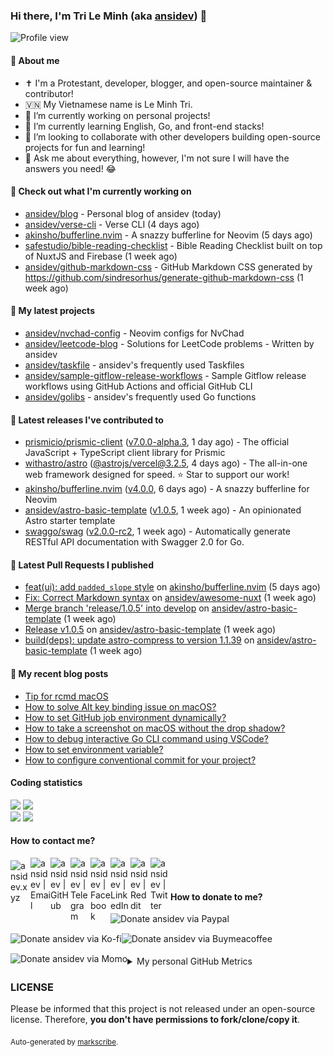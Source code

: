 ### Hi there, I'm Tri Le Minh (aka [ansidev][website]) 👋

<img src="https://komarev.com/ghpvc/?username=ansidev" alt="Profile view" />

#### 📕 About me

- ✝️ I'm a Protestant, developer, blogger, and open-source maintainer & contributor!
- 🇻🇳 My Vietnamese name is Le Minh Tri.
- 🔭 I’m currently working on personal projects!
- 🌱 I’m currently learning English, Go, and front-end stacks!
- 👯 I’m looking to collaborate with other developers building open-source projects for fun and learning!
- 💬 Ask me about everything, however, I'm not sure I will have the answers you need! 😂

#### 👷 Check out what I'm currently working on

- [ansidev/blog](https://github.com/ansidev/blog) - Personal blog of ansidev (today)
- [ansidev/verse-cli](https://github.com/ansidev/verse-cli) - Verse CLI (4 days ago)
- [akinsho/bufferline.nvim](https://github.com/akinsho/bufferline.nvim) - A snazzy bufferline for Neovim (5 days ago)
- [safestudio/bible-reading-checklist](https://github.com/safestudio/bible-reading-checklist) - Bible Reading Checklist built on top of NuxtJS and Firebase (1 week ago)
- [ansidev/github-markdown-css](https://github.com/ansidev/github-markdown-css) - GitHub Markdown CSS generated by https://github.com/sindresorhus/generate-github-markdown-css (1 week ago)

#### 🌱 My latest projects

- [ansidev/nvchad-config](https://github.com/ansidev/nvchad-config) - Neovim configs for NvChad
- [ansidev/leetcode-blog](https://github.com/ansidev/leetcode-blog) - Solutions for LeetCode problems - Written by ansidev
- [ansidev/taskfile](https://github.com/ansidev/taskfile) - ansidev's frequently used Taskfiles
- [ansidev/sample-gitflow-release-workflows](https://github.com/ansidev/sample-gitflow-release-workflows) - Sample Gitflow release workflows using GitHub Actions and official GitHub CLI
- [ansidev/golibs](https://github.com/ansidev/golibs) - ansidev's frequently used Go functions

#### 🔭 Latest releases I've contributed to

- [prismicio/prismic-client](https://github.com/prismicio/prismic-client) ([v7.0.0-alpha.3](https://github.com/prismicio/prismic-client/releases/tag/v7.0.0-alpha.3), 1 day ago) - The official JavaScript + TypeScript client library for Prismic
- [withastro/astro](https://github.com/withastro/astro) ([@astrojs/vercel@3.2.5](https://github.com/withastro/astro/releases/tag/%40astrojs/vercel%403.2.5), 4 days ago) - The all-in-one web framework designed for speed. ⭐️ Star to support our work!
- [akinsho/bufferline.nvim](https://github.com/akinsho/bufferline.nvim) ([v4.0.0](https://github.com/akinsho/bufferline.nvim/releases/tag/v4.0.0), 6 days ago) - A snazzy bufferline for Neovim
- [ansidev/astro-basic-template](https://github.com/ansidev/astro-basic-template) ([v1.0.5](https://github.com/ansidev/astro-basic-template/releases/tag/v1.0.5), 1 week ago) - An opinionated Astro starter template
- [swaggo/swag](https://github.com/swaggo/swag) ([v2.0.0-rc2](https://github.com/swaggo/swag/releases/tag/v2.0.0-rc2), 1 week ago) - Automatically generate RESTful API documentation with Swagger 2.0 for Go.

#### 🔨 Latest Pull Requests I published

- [feat(ui): add `padded_slope` style](https://github.com/akinsho/bufferline.nvim/pull/739) on [akinsho/bufferline.nvim](https://github.com/akinsho/bufferline.nvim) (5 days ago)
- [Fix: Correct Markdown syntax](https://github.com/ansidev/awesome-nuxt/pull/132) on [ansidev/awesome-nuxt](https://github.com/ansidev/awesome-nuxt) (1 week ago)
- [Merge branch 'release/1.0.5' into develop](https://github.com/ansidev/astro-basic-template/pull/137) on [ansidev/astro-basic-template](https://github.com/ansidev/astro-basic-template) (1 week ago)
- [Release v1.0.5](https://github.com/ansidev/astro-basic-template/pull/135) on [ansidev/astro-basic-template](https://github.com/ansidev/astro-basic-template) (1 week ago)
- [build(deps): update astro-compress to version 1.1.39](https://github.com/ansidev/astro-basic-template/pull/134) on [ansidev/astro-basic-template](https://github.com/ansidev/astro-basic-template) (1 week ago)

#### 📜 My recent blog posts

<!-- BLOG-POST-LIST:START -->
- [Tip for rcmd macOS](https://ansidev.xyz/posts/2023-04-18-tip-for-rcmd-macos)
- [How to solve Alt key binding issue on macOS?](https://ansidev.xyz/posts/2023-04-16-how-to-solve-alt-key-binding-issue-on-macos)
- [How to set GitHub job environment dynamically?](https://ansidev.xyz/posts/2023-02-28-how-to-set-github-job-environment-dynamically)
- [How to take a screenshot on macOS without the drop shadow?](https://ansidev.xyz/posts/2023-02-17-how-to-take-a-screenshot-on-macos-without-the-drop-shadow)
- [How to debug interactive Go CLI command using VSCode?](https://ansidev.xyz/posts/2023-01-25-how-to-debug-interactive-go-cli-command-using-vscode)
- [How to set environment variable?](https://ansidev.xyz/posts/2023-02-02-how-to-set-environment-variable)
- [How to configure conventional commit for your project?](https://ansidev.xyz/posts/2022-12-31-how-to-configure-conventional-commit-for-your-project)
<!-- BLOG-POST-LIST:END -->

#### Coding statistics

<img
  src="https://github-profile-summary-cards.vercel.app/api/cards/stats?username=ansidev&theme=github_dark"
  style="display: inline; width: 320px;"
/>
<img
  src="https://github-profile-summary-cards.vercel.app/api/cards/productive-time?username=ansidev&theme=github_dark&utcOffset=7"
  style="display: inline; width: 320px;"
/>
<br />
<img
  src="https://github-profile-summary-cards.vercel.app/api/cards/repos-per-language?username=ansidev&theme=github_dark"
  style="display: inline; width: 320px;"
/>
<img
  src="https://github-profile-summary-cards.vercel.app/api/cards/most-commit-language?username=ansidev&theme=github_dark"
  style="display: inline; width: 320px;"
/>

#### How to contact me?

[<img align="left" width="32px" src="https://ansidev.xyz/pwa-192x192.png"                alt="ansidev.xyz" style="padding-top: 4px;" />][website]
<a href="mailto:ansidev@gmail.com">
 <img align="left" width="32px" src="https://img.icons8.com/fluency/32/gmail-new.png"    alt="ansidev | Email" />
</a>
[<img align="left" width="32px" src="https://img.icons8.com/fluency/32/github.png"       alt="ansidev | GitHub" />][github]
[<img align="left" width="32px" src="https://img.icons8.com/fluency/32/telegram-app.svg" alt="ansidev | Telegram" />][telegram]
[<img align="left" width="32px" src="https://img.icons8.com/fluency/32/facebook.svg"     alt="ansidev | Facebook" />][facebook]
[<img align="left" width="32px" src="https://img.icons8.com/fluency/32/linkedin.svg"     alt="ansidev | LinkedIn" />][linkedin]
[<img align="left" width="32px" src="https://img.icons8.com/fluency/32/reddit.svg"       alt="ansidev | Reddit" />][reddit]
[<img align="left" width="32px" src="https://img.icons8.com/fluency/32/twitter.svg"      alt="ansidev | Twitter" />][twitter]

<br/>
<br/>

#### How to donate to me?

[<img align="left" height="32px" src="https://www.paypalobjects.com/paypal-ui/logos/svg/paypal-color.svg"  alt="Donate ansidev via Paypal" />][paypal]
[<img align="left" height="32px" src="https://storage.ko-fi.com/cdn/brandasset/kofi_bg_tag_white.png"      alt="Donate ansidev via  Ko-fi" />][kofi]
[<img align="left" height="32px" src="https://cdn.buymeacoffee.com/buttons/v2/default-yellow.png"          alt="Donate ansidev via Buymeacoffee" />][buymeacoffee]
[<img align="left" height="32px" src="https://ansidev.xyz/imgs/momo_icon_rectangle_pinkbg_RGB.png"         alt="Donate ansidev via Momo" />][momo]

<br/>
<br/>

[website]: https://ansidev.xyz/?utm_source=github&utm_medium=readme
[email]: ansidev@gmail.com
[github]: https://github.com/ansidev
[facebook]: https://facebook.com/leminhtri.py
[telegram]: https://t.me/ansidev
[twitter]: https://twitter.com/ansidev
[linkedin]: https://linkedin.com/in/tri-le-minh-1b05bb51/
[reddit]: https://reddit.com/u/ansidev
[paypal]: https://paypal.me/ansidev
[kofi]: https://ko-fi.com/ansidev
[buymeacoffee]: https://buymeacoffee.com/ansidev
[momo]: https://me.momo.vn/ansidev

<br/>
<br/>

<details>
  <summary>My personal GitHub Metrics</summary>
  <br/>
  <img src="./github_metrics_01.svg" />
  <img src="./github_metrics_02.svg" />
</details>

### LICENSE

Please be informed that this project is not released under an open-source license. Therefore, **you don't have permissions to fork/clone/copy it**.

<sub>Auto-generated by [markscribe](https://github.com/muesli/markscribe).</sub>
